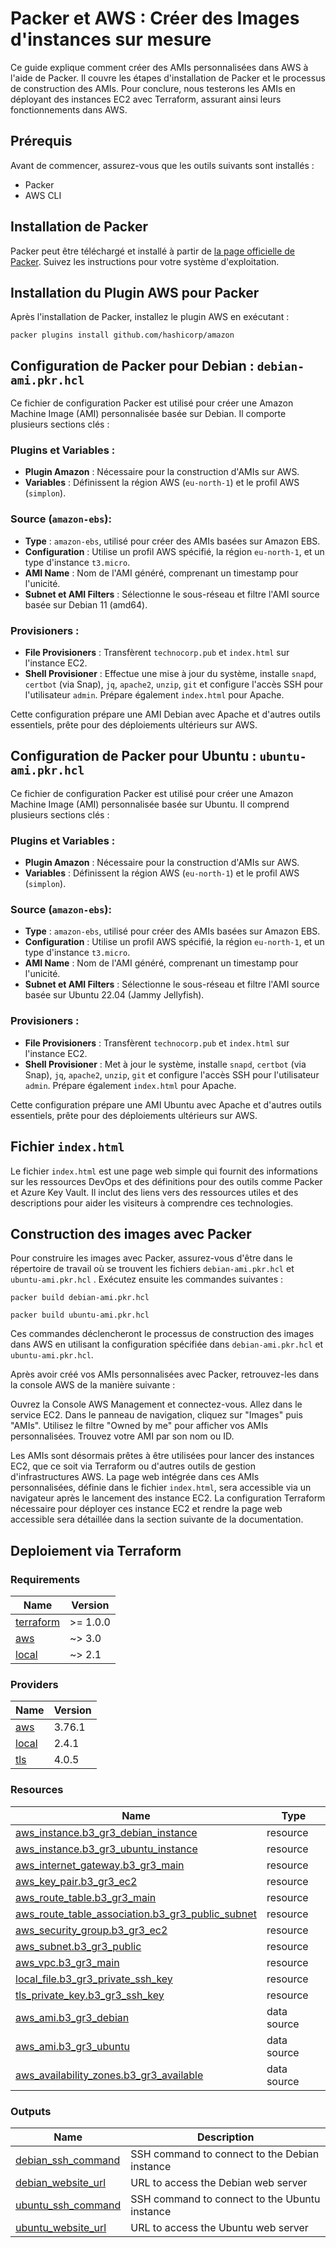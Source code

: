 # Packer et AWS : Créer des Images d'instances sur mesure

Ce guide explique comment créer des AMIs personnalisées dans AWS à l'aide de Packer. Il couvre les étapes d'installation de Packer et le processus de construction des AMIs. Pour conclure, nous testerons les AMIs en déployant des instances EC2 avec Terraform, assurant ainsi leurs fonctionnements dans AWS.


## Prérequis

Avant de commencer, assurez-vous que les outils suivants sont installés :
- Packer
- AWS CLI

## Installation de Packer

Packer peut être téléchargé et installé à partir de [la page officielle de Packer](https://www.packer.io/downloads). Suivez les instructions pour votre système d'exploitation.

## Installation du Plugin AWS pour Packer

Après l'installation de Packer, installez le plugin AWS en exécutant :

```shell
packer plugins install github.com/hashicorp/amazon
```

## Configuration de Packer pour Debian : `debian-ami.pkr.hcl`

Ce fichier de configuration Packer est utilisé pour créer une Amazon Machine Image (AMI) personnalisée basée sur Debian. Il comporte plusieurs sections clés :

### Plugins et Variables :
- **Plugin Amazon** : Nécessaire pour la construction d'AMIs sur AWS.
- **Variables** : Définissent la région AWS (`eu-north-1`) et le profil AWS (`simplon`).

### Source (`amazon-ebs`):
- **Type** : `amazon-ebs`, utilisé pour créer des AMIs basées sur Amazon EBS.
- **Configuration** : Utilise un profil AWS spécifié, la région `eu-north-1`, et un type d'instance `t3.micro`.
- **AMI Name** : Nom de l'AMI généré, comprenant un timestamp pour l'unicité.
- **Subnet et AMI Filters** : Sélectionne le sous-réseau et filtre l'AMI source basée sur Debian 11 (amd64).

### Provisioners :
- **File Provisioners** : Transfèrent `technocorp.pub` et `index.html` sur l'instance EC2.
- **Shell Provisioner** : Effectue une mise à jour du système, installe `snapd`, `certbot` (via Snap), `jq`, `apache2`, `unzip`, `git` et configure l'accès SSH pour l'utilisateur `admin`. Prépare également `index.html` pour Apache.

Cette configuration prépare une AMI Debian avec Apache et d'autres outils essentiels, prête pour des déploiements ultérieurs sur AWS.

## Configuration de Packer pour Ubuntu : `ubuntu-ami.pkr.hcl`

Ce fichier de configuration Packer est utilisé pour créer une Amazon Machine Image (AMI) personnalisée basée sur Ubuntu. Il comprend plusieurs sections clés :

### Plugins et Variables :
- **Plugin Amazon** : Nécessaire pour la construction d'AMIs sur AWS.
- **Variables** : Définissent la région AWS (`eu-north-1`) et le profil AWS (`simplon`).

### Source (`amazon-ebs`):
- **Type** : `amazon-ebs`, utilisé pour créer des AMIs basées sur Amazon EBS.
- **Configuration** : Utilise un profil AWS spécifié, la région `eu-north-1`, et un type d'instance `t3.micro`.
- **AMI Name** : Nom de l'AMI généré, comprenant un timestamp pour l'unicité.
- **Subnet et AMI Filters** : Sélectionne le sous-réseau et filtre l'AMI source basée sur Ubuntu 22.04 (Jammy Jellyfish).

### Provisioners :
- **File Provisioners** : Transfèrent `technocorp.pub` et `index.html` sur l'instance EC2.
- **Shell Provisioner** : Met à jour le système, installe `snapd`, `certbot` (via Snap), `jq`, `apache2`, `unzip`, `git` et configure l'accès SSH pour l'utilisateur `admin`. Prépare également `index.html` pour Apache.

Cette configuration prépare une AMI Ubuntu avec Apache et d'autres outils essentiels, prête pour des déploiements ultérieurs sur AWS.


## Fichier `index.html`

Le fichier `index.html` est une page web simple qui fournit des informations sur les ressources DevOps et des définitions pour des outils comme Packer et Azure Key Vault. Il inclut des liens vers des ressources utiles et des descriptions pour aider les visiteurs à comprendre ces technologies.


## Construction des images avec Packer

Pour construire les images avec Packer, assurez-vous d'être dans le répertoire de travail où se trouvent les fichiers `debian-ami.pkr.hcl` et `ubuntu-ami.pkr.hcl` . Exécutez ensuite les commandes suivantes :

```shell
packer build debian-ami.pkr.hcl
```

```shell
packer build ubuntu-ami.pkr.hcl
```

Ces commandes déclencheront le processus de construction des images dans AWS en utilisant la configuration spécifiée dans `debian-ami.pkr.hcl` et `ubuntu-ami.pkr.hcl`.

Après avoir créé vos AMIs personnalisées avec Packer, retrouvez-les dans la console AWS de la manière suivante :

Ouvrez la Console AWS Management et connectez-vous.
Allez dans le service EC2.
Dans le panneau de navigation, cliquez sur "Images" puis "AMIs".
Utilisez le filtre "Owned by me" pour afficher vos AMIs personnalisées.
Trouvez votre AMI par son nom ou ID.

Les AMIs sont désormais prêtes à être utilisées pour lancer des instances EC2, que ce soit via Terraform ou d'autres outils de gestion d'infrastructures AWS. La page web intégrée dans ces AMIs personnalisées, définie dans le fichier `index.html`, sera accessible via un navigateur après le lancement des instance EC2. La configuration Terraform nécessaire pour déployer ces instance EC2 et rendre la page web accessible sera détaillée dans la section suivante de la documentation.


## Deploiement via Terraform


### Requirements

| Name | Version |
|------|---------|
| <a name="requirement_terraform"></a> [terraform](#requirement\_terraform) | >= 1.0.0 |
| <a name="requirement_aws"></a> [aws](#requirement\_aws) | ~> 3.0 |
| <a name="requirement_local"></a> [local](#requirement\_local) | ~> 2.1 |

### Providers

| Name | Version |
|------|---------|
| <a name="provider_aws"></a> [aws](#provider\_aws) | 3.76.1 |
| <a name="provider_local"></a> [local](#provider\_local) | 2.4.1 |
| <a name="provider_tls"></a> [tls](#provider\_tls) | 4.0.5 |


### Resources

| Name | Type |
|------|------|
| [aws_instance.b3_gr3_debian_instance](https://registry.terraform.io/providers/hashicorp/aws/latest/docs/resources/instance) | resource |
| [aws_instance.b3_gr3_ubuntu_instance](https://registry.terraform.io/providers/hashicorp/aws/latest/docs/resources/instance) | resource |
| [aws_internet_gateway.b3_gr3_main](https://registry.terraform.io/providers/hashicorp/aws/latest/docs/resources/internet_gateway) | resource |
| [aws_key_pair.b3_gr3_ec2](https://registry.terraform.io/providers/hashicorp/aws/latest/docs/resources/key_pair) | resource |
| [aws_route_table.b3_gr3_main](https://registry.terraform.io/providers/hashicorp/aws/latest/docs/resources/route_table) | resource |
| [aws_route_table_association.b3_gr3_public_subnet](https://registry.terraform.io/providers/hashicorp/aws/latest/docs/resources/route_table_association) | resource |
| [aws_security_group.b3_gr3_ec2](https://registry.terraform.io/providers/hashicorp/aws/latest/docs/resources/security_group) | resource |
| [aws_subnet.b3_gr3_public](https://registry.terraform.io/providers/hashicorp/aws/latest/docs/resources/subnet) | resource |
| [aws_vpc.b3_gr3_main](https://registry.terraform.io/providers/hashicorp/aws/latest/docs/resources/vpc) | resource |
| [local_file.b3_gr3_private_ssh_key](https://registry.terraform.io/providers/hashicorp/local/latest/docs/resources/file) | resource |
| [tls_private_key.b3_gr3_ssh_key](https://registry.terraform.io/providers/hashicorp/tls/latest/docs/resources/private_key) | resource |
| [aws_ami.b3_gr3_debian](https://registry.terraform.io/providers/hashicorp/aws/latest/docs/data-sources/ami) | data source |
| [aws_ami.b3_gr3_ubuntu](https://registry.terraform.io/providers/hashicorp/aws/latest/docs/data-sources/ami) | data source |
| [aws_availability_zones.b3_gr3_available](https://registry.terraform.io/providers/hashicorp/aws/latest/docs/data-sources/availability_zones) | data source |


### Outputs

| Name | Description |
|------|-------------|
| <a name="output_debian_ssh_command"></a> [debian\_ssh\_command](#output\_debian\_ssh\_command) | SSH command to connect to the Debian instance |
| <a name="output_debian_website_url"></a> [debian\_website\_url](#output\_debian\_website\_url) | URL to access the Debian web server |
| <a name="output_ubuntu_ssh_command"></a> [ubuntu\_ssh\_command](#output\_ubuntu\_ssh\_command) | SSH command to connect to the Ubuntu instance |
| <a name="output_ubuntu_website_url"></a> [ubuntu\_website\_url](#output\_ubuntu\_website\_url) | URL to access the Ubuntu web server |
